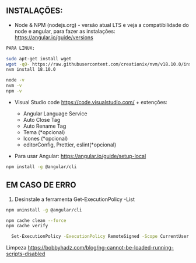 ## INSTALAÇÕES:

- Node & NPM (nodejs.org) - versão atual LTS e veja a compatibilidade do node e angular, para fazer as instalações:</br>
https://angular.io/guide/versions

```bash
PARA LINUX: 

sudo apt-get install wget
wget -qO- https://raw.githubusercontent.com/creationix/nvm/v18.10.0/install.sh | bash
nvm install 18.10.0

node -v
nvm -v
npm -v
```

- Visual Studio code https://code.visualstudio.com/ + extenções:
  - Angular Language Service
  - Auto Close Tag
  - Auto Rename Tag
  - Tema (*opcional)
  - Icones (*opcional)
  - editorConfig, Prettier, eslint(*opcional)

- Para usar Angular: https://angular.io/guide/setup-local
```bash
npm install -g @angular/cli
```

## EM CASO DE ERRO

1. Desinstale a ferramenta
Get-ExecutionPolicy -List

```bash
npm uninstall -g @angular/cli
```

```bash
npm cache clean --force
npm cache verify
```

```bash
  Set-ExecutionPolicy -ExecutionPolicy RemoteSigned -Scope CurrentUser
```

Limpeza
https://bobbyhadz.com/blog/ng-cannot-be-loaded-running-scripts-disabled